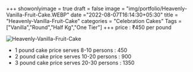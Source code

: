 +++
showonlyimage = true
draft = false
image = "img/portfolio/Heavenly-Vanilla-Fruit-Cake.WEBP"
date ="2022-08-07T16:14:30+05:30"
title = "Heavenly-Vanilla-Fruit-Cake"
categories = "Celebration Cakes"
Tags = ["Vanilla","Round","Half Kg","One Tier"]
+++
price : ₹450 per pound
<!--more-->
![Heavenly-Vanilla-Fruit-Cake](/img/portfolio/Heavenly-Vanilla-Fruit-Cake.WEBP)
* 1 pound cake price serves 8-10 persons : 450
* 2 pound cake price serves 10-20 persons : 900
* 3 pound cake price serves 20-30 persons : 1350
